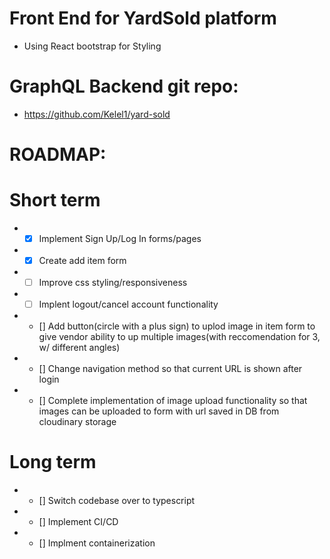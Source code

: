 # Front End for YardSold platform
- Using React bootstrap for Styling

# GraphQL Backend git repo:
- https://github.com/Kelel1/yard-sold  


# ROADMAP:

# Short term
- - [x] Implement Sign Up/Log In forms/pages
- - [x] Create add item form
- - [ ] Improve css styling/responsiveness
- - [ ] Implent logout/cancel account functionality
- - [] Add button(circle with a plus sign) to uplod image in item form to give
       vendor ability to up multiple images(with reccomendation for 3, w/ different angles)
- - [] Change navigation method so that current URL is shown after login
- - [] Complete implementation of image upload functionality so that images
       can be uploaded to form with url saved in DB from cloudinary storage


# Long term
- - [] Switch codebase over to typescript
- - [] Implement CI/CD
- - [] Implment containerization
